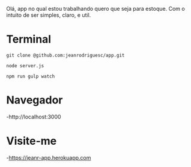 Olá, app no qual estou trabalhando quero que seja para estoque. Com o intuito de ser simples, claro, e util.

# Terminal
``` $
git clone @github.com:jeanrodriguesc/app.git
```
``` $
node server.js
```
``` $
npm run gulp watch
``` 

# Navegador

-http://localhost:3000

# Visite-me 

-https://jeanr-app.herokuapp.com
